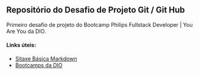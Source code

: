 ## Repositório do Desafio de Projeto Git / Git Hub

Primeiro desafio de projeto do Bootcamp Philips Fullstack Developer | You Are You da DIO.

#### Links úteis: 

* [Sitaxe Básica Markdown](https://www.markdownguide.org/basic-syntax/)
* [Bootcamps da DIO](https://web.dio.me/tracks)
